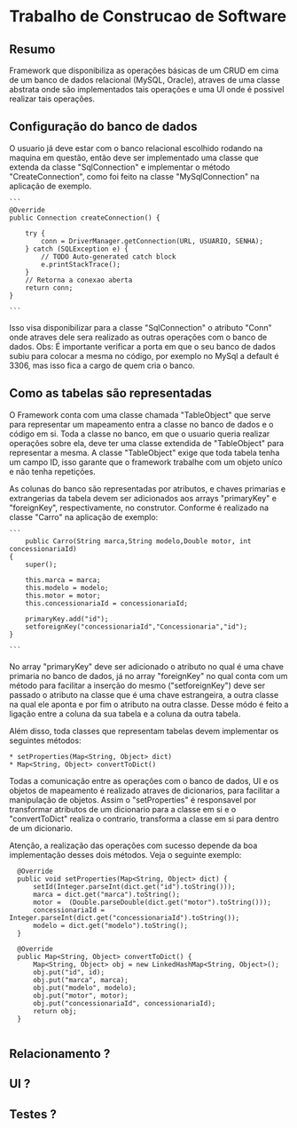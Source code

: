 # Trabalho de Construcao de Software

## Resumo
  Framework que disponibiliza as operações básicas de um CRUD em cima de um banco de dados relacional (MySQL, Oracle), 
  atraves de uma classe abstrata onde são implementados tais operações e uma UI onde é possivel realizar tais operações.
	
## Configuração do banco de dados
  O usuario já deve estar com o banco relacional escolhido rodando na maquina em questão, então deve ser implementado uma classe
  que extenda da classe "SqlConnection" e implementar o método "CreateConnection", como foi feito na classe "MySqlConnection" na
  aplicação de exemplo.
	
	```
	@Override
	public Connection createConnection() {

		try {
			conn = DriverManager.getConnection(URL, USUARIO, SENHA);
		} catch (SQLException e) {
			// TODO Auto-generated catch block
			e.printStackTrace();
		}
		// Retorna a conexao aberta
		return conn;
	}
	
	```
	
  Isso visa disponibilizar para a classe "SqlConnection" o atributo "Conn" onde atraves dele sera realizado as outras operações com o 
  banco de dados.
  Obs: É importante verificar a porta em que o seu banco de dados subiu para colocar a mesma no código, por exemplo no MySql a default é   3306, mas isso fica a cargo de quem cria o banco.
		
## Como as tabelas são representadas
  O Framework conta com uma classe chamada "TableObject" que serve para representar um mapeamento entra a classe no banco de dados e o 
  código em si. 
  Toda a classe no banco, em que o usuario queria realizar operações sobre ela, deve ter uma classe extendida de "TableObject" para     
  representar a mesma.
  A classe "TableObject" exige que toda tabela tenha um campo ID, isso garante que o framework trabalhe com um objeto uníco e não tenha 
  repetições.
	
		
  As colunas do banco são representadas por atributos, e chaves primarias e extrangerias da tabela devem ser adicionados aos arrays 
  "primaryKey" e "foreignKey", respectivamente, no construtor. Conforme é realizado na classe "Carro" na aplicação de exemplo:
	
	```
		public Carro(String marca,String modelo,Double motor, int concessionariaId)
	{
		super();
		
		this.marca = marca;
		this.modelo = modelo;
		this.motor = motor;
		this.concessionariaId = concessionariaId;
		
		primaryKey.add("id");
		setforeignKey("concessionariaId","Concessionaria","id");
	}
	
	```
	
  No array "primaryKey" deve ser adicionado o atributo no qual é uma chave primaria no banco de dados, já no array "foreignKey" no qual 
  conta com um método para facilitar a inserção do mesmo ("setforeignKey") deve ser passado o atributo na classe que é uma chave estrangeira, a outra classe na qual ele aponta e por fim o atributo na outra classe. Desse módo é feito a ligação entre a coluna da sua tabela e a coluna da outra tabela.
	
  Além disso, toda classes que representam tabelas devem implementar os seguintes métodos: 
	
	* setProperties(Map<String, Object> dict)
	* Map<String, Object> convertToDict()
	
  Todas a comunicação entre as operações com o banco de dados, UI e os objetos de mapeamento é realizado atraves de dicionarios, para facilitar a manipulação de objetos.
  Assim o "setProperties" é responsavel por transformar atributos de um dicionario para a classe em si e o "convertToDict" realiza o contrario, transforma a classe em si para dentro de um dicionario.
	
  Atenção, a realização das operações com sucesso depende da boa implementação desses dois métodos. Veja o seguinte exemplo:
  
  ```
	@Override
	public void setProperties(Map<String, Object> dict) {
		setId(Integer.parseInt(dict.get("id").toString()));
		marca = dict.get("marca").toString();
		motor =  (Double.parseDouble(dict.get("motor").toString()));
		concessionariaId = Integer.parseInt(dict.get("concessionariaId").toString());
		modelo = dict.get("modelo").toString();
	}

	@Override
	public Map<String, Object> convertToDict() {
		Map<String, Object> obj = new LinkedHashMap<String, Object>();
		obj.put("id", id);
		obj.put("marca", marca);
		obj.put("modelo", modelo);
		obj.put("motor", motor);
		obj.put("concessionariaId", concessionariaId);
		return obj;
	}
	
```
	
## Relacionamento ?

	
## UI ?
	
	
## Testes ?
	
	
	

